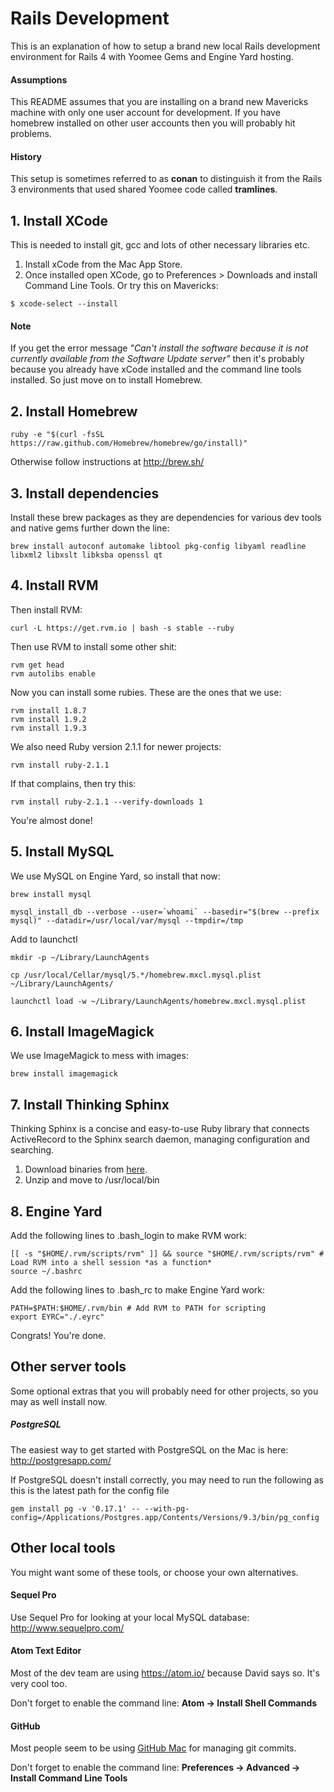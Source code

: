 # Rails Development

This is an explanation of how to setup a brand new local Rails development environment for Rails 4 with Yoomee Gems and Engine Yard hosting.

#### Assumptions

This README assumes that you are installing on a brand new Mavericks  machine  with only one user account for development. If you have homebrew installed on other user accounts then you will probably hit problems.

#### History

This setup is sometimes referred to as **conan** to distinguish it from the Rails 3 environments that used shared Yoomee code called **tramlines**.

## 1. Install XCode

This is needed to install git, gcc and lots of other necessary
libraries etc.

1. Install xCode from the Mac App Store.
2. Once installed open XCode, go to Preferences > Downloads and install Command Line Tools. Or try this on Mavericks:

```
$ xcode-select --install
```

#### Note

If you get the error message _"Can't install the software because it is not currently available from the Software Update server"_ then it's probably because you already have xCode installed and the command line tools installed. So just move on to install Homebrew.

## 2. Install Homebrew

```
ruby -e "$(curl -fsSL https://raw.github.com/Homebrew/homebrew/go/install)"
```

Otherwise follow instructions at http://brew.sh/

## 3. Install dependencies

Install these brew packages as they are dependencies for various dev tools and native gems further down the line:

```
brew install autoconf automake libtool pkg-config libyaml readline libxml2 libxslt libksba openssl qt
```

## 4. Install RVM

Then install RVM:

```
curl -L https://get.rvm.io | bash -s stable --ruby
```

Then use RVM to install some other shit:

```
rvm get head
rvm autolibs enable
```

Now you can install some rubies. These are the ones that we use:

```
rvm install 1.8.7
rvm install 1.9.2
rvm install 1.9.3
```

We also need Ruby version 2.1.1 for newer projects:

```
rvm install ruby-2.1.1
```

If that complains, then try this:

```
rvm install ruby-2.1.1 --verify-downloads 1
```

You're almost done!

## 5. Install MySQL

We use MySQL on Engine Yard, so install that now:

```
brew install mysql
```

```
mysql_install_db --verbose --user=`whoami` --basedir="$(brew --prefix mysql)" --datadir=/usr/local/var/mysql --tmpdir=/tmp
```

Add to launchctl

```
mkdir -p ~/Library/LaunchAgents
```

```
cp /usr/local/Cellar/mysql/5.*/homebrew.mxcl.mysql.plist ~/Library/LaunchAgents/
```

```
launchctl load -w ~/Library/LaunchAgents/homebrew.mxcl.mysql.plist
```

## 6. Install ImageMagick

We use ImageMagick to mess with images:

```
brew install imagemagick
```

## 7. Install Thinking Sphinx

Thinking Sphinx is a concise and easy-to-use Ruby library that connects ActiveRecord to the Sphinx search daemon, managing configuration and searching.

1. Download binaries from [here](https://gitlab.yoomee.com/yoomee/docs/raw/master/assets/binaries/sphinx_binaries.zip).
2. Unzip and move to /usr/local/bin

## 8. Engine Yard

Add the following lines to .bash_login to make RVM work:

```
[[ -s "$HOME/.rvm/scripts/rvm" ]] && source "$HOME/.rvm/scripts/rvm" # Load RVM into a shell session *as a function*
source ~/.bashrc
```

Add the following lines to .bash_rc to make Engine Yard work:

```
PATH=$PATH:$HOME/.rvm/bin # Add RVM to PATH for scripting
export EYRC="./.eyrc"
```


Congrats! You're done.

## Other server tools

Some optional extras that you will probably need for other projects, so you may as well install now.

##### PostgreSQL

The easiest way to get started with PostgreSQL on the Mac is here: http://postgresapp.com/

If PostgreSQL doesn't install correctly, you may need to run the following as this is the latest path for the config file

```
gem install pg -v '0.17.1' -- --with-pg-config=/Applications/Postgres.app/Contents/Versions/9.3/bin/pg_config
```

## Other local tools

You might want some of these tools, or choose your own alternatives.

#### Sequel Pro

Use Sequel Pro for looking at your local MySQL database: http://www.sequelpro.com/

#### Atom Text Editor

Most of the dev team are using https://atom.io/ because David says so. It's very cool too.

Don't forget to enable the command line:
__Atom -> Install Shell Commands__

#### GitHub

Most people seem to be using [GitHub Mac](https://mac.github.com/) for managing git commits.

Don't forget to enable the command line:
__Preferences -> Advanced -> Install Command Line Tools__
